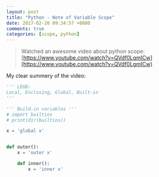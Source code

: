 ```yaml
---
layout: post
title: "Python - Note of Variable Scope"
date: 2017-02-20 09:34:57 +0800
comments: true
categories: [scope, python]
---
```



> Watched an awesome video about python scope: 
[https://www.youtube.com/watch?v=QVdf0LgmICw](https://www.youtube.com/watch?v=QVdf0LgmICw)

<!--more-->
   

My clear summery of the video:   
```python
''' LEGB:
Local, Enclosing, Global, Built-in
'''

''' Build-in variables '''
# import builtins
# print(dir(builtins))

x = 'global x'


def outer():
    x = 'outer x'

    def inner():
        x = 'inner x'

```
